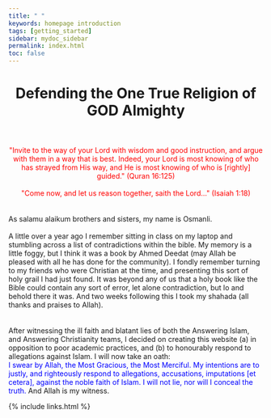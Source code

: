 ```yaml
---
title: " "
keywords: homepage introduction
tags: [getting_started]
sidebar: mydoc_sidebar
permalink: index.html
toc: false
---
```


# <center> Defending the One True Religion of GOD Almighty </center>
<br>
<br>
<center> <span style="color:red;">"Invite to the way of your Lord with wisdom and good instruction, and argue with them in a way that is best. Indeed, your Lord is most knowing of who has strayed from His way, and He is most knowing of who is [rightly] guided." (Quran 16:125)</span> </center>
<br>
<center> <span style="color:red;">"Come now, and let us reason together, saith the Lord..." (Isaiah 1:18)</span> </center>
<br>
<br>
As salamu alaikum brothers and sisters, my name is Osmanli. 
<br>
<br>
A little over a year ago I remember sitting in class on my laptop and stumbling across a list of contradictions within the bible. My memory is a little foggy, but I think it was a book by Ahmed Deedat (may Allah be pleased with all he has done for the community). I fondly remember turning to my friends who were Christian at the time, and presenting this sort of holy grail I had just found. It was beyond any of us that a holy book like the Bible could contain any sort of error, let alone contradiction, but lo and behold there it was. And two weeks following this I took my shahada (all thanks and praises to Allah). 
<br>
<br>
<br>
After witnessing the ill faith and blatant lies of both the Answering Islam, and Answering Christianity teams, I decided on creating this website (a) in opposition to poor academic practices, and (b) to honourably respond to allegations against Islam. I will now take an oath:
<br>
<span style="color:blue;">I swear by Allah, the Most Gracious, the Most Merciful. My intentions are to justly, and righteously respond to allegations, accusations, imputations [et cetera], against the noble faith of Islam. I will not lie, nor will I conceal the truth. </span>  And Allah is my witness.

{% include links.html %}
